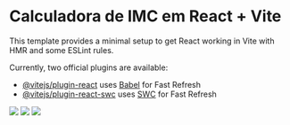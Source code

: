 # Calculadora de IMC em React + Vite

This template provides a minimal setup to get React working in Vite with HMR and some ESLint rules.

Currently, two official plugins are available:

- [@vitejs/plugin-react](https://github.com/vitejs/vite-plugin-react/blob/main/packages/plugin-react/README.md) uses [Babel](https://babeljs.io/) for Fast Refresh
- [@vitejs/plugin-react-swc](https://github.com/vitejs/vite-plugin-react-swc) uses [SWC](https://swc.rs/) for Fast Refresh

![](https://i.postimg.cc/ZRhkHyBp/react-button-icon-151947.png)
![](https://i.postimg.cc/cJ1TSRgd/html-button-icon-151929.png)
![](https://i.postimg.cc/brm50TBJ/css-button-icon-151935.png)
